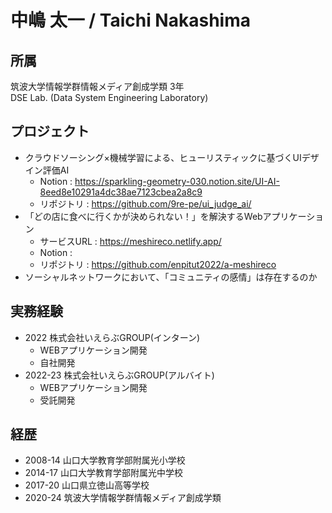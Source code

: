 # 中嶋 太一 / Taichi Nakashima

## 所属
筑波大学情報学群情報メディア創成学類 3年  
DSE Lab. (Data System Engineering Laboratory)

## プロジェクト
- クラウドソーシング×機械学習による、ヒューリスティックに基づくUIデザイン評価AI
  - Notion : https://sparkling-geometry-030.notion.site/UI-AI-8eed8e10291a4dc38ae7123cbea2a8c9
  - リポジトリ : https://github.com/9re-pe/ui_judge_ai/
- 「どの店に食べに行くかが決められない！」を解決するWebアプリケーション
  - サービスURL : https://meshireco.netlify.app/
  - Notion : 
  - リポジトリ : https://github.com/enpitut2022/a-meshireco
- ソーシャルネットワークにおいて、「コミュニティの感情」は存在するのか

## 実務経験
- 2022    株式会社いえらぶGROUP(インターン)
  - WEBアプリケーション開発
  - 自社開発
- 2022-23 株式会社いえらぶGROUP(アルバイト)
  - WEBアプリケーション開発
  - 受託開発

## 経歴
- 2008-14 山口大学教育学部附属光小学校
- 2014-17 山口大学教育学部附属光中学校
- 2017-20 山口県立徳山高等学校
- 2020-24 筑波大学情報学群情報メディア創成学類

